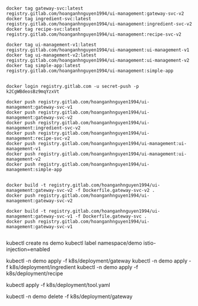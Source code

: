```shell

docker tag gateway-svc:latest registry.gitlab.com/hoanganhnguyen1994/ui-management:gateway-svc-v2
docker tag ingredient-svc:latest registry.gitlab.com/hoanganhnguyen1994/ui-management:ingredient-svc-v2
docker tag recipe-svc:latest registry.gitlab.com/hoanganhnguyen1994/ui-management:recipe-svc-v2

docker tag ui-management-v1:latest registry.gitlab.com/hoanganhnguyen1994/ui-management:ui-management-v1
docker tag ui-management-v2:latest registry.gitlab.com/hoanganhnguyen1994/ui-management:ui-management-v2
docker tag simple-app:latest registry.gitlab.com/hoanganhnguyen1994/ui-management:simple-app


docker login registry.gitlab.com -u secret-push -p k2CgWBdeosBz9mqYzxVt

docker push registry.gitlab.com/hoanganhnguyen1994/ui-management:gateway-svc-v1
docker push registry.gitlab.com/hoanganhnguyen1994/ui-management:gateway-svc-v2
docker push registry.gitlab.com/hoanganhnguyen1994/ui-management:ingredient-svc-v2
docker push registry.gitlab.com/hoanganhnguyen1994/ui-management:recipe-svc-v2
docker push registry.gitlab.com/hoanganhnguyen1994/ui-management:ui-management-v1
docker push registry.gitlab.com/hoanganhnguyen1994/ui-management:ui-management-v2
docker push registry.gitlab.com/hoanganhnguyen1994/ui-management:simple-app


docker build -t registry.gitlab.com/hoanganhnguyen1994/ui-management:gateway-svc-v2 -f Dockerfile.gateway-svc-v2 .
docker push registry.gitlab.com/hoanganhnguyen1994/ui-management:gateway-svc-v2

docker build -t registry.gitlab.com/hoanganhnguyen1994/ui-management:gateway-svc-v1 -f Dockerfile.gateway-svc .
docker push registry.gitlab.com/hoanganhnguyen1994/ui-management:gateway-svc-v1


```

kubectl create ns demo
kubectl label namespace/demo istio-injection=enabled

kubectl -n demo apply -f k8s/deployment/gateway
kubectl -n demo apply -f k8s/deployment/ingredient
kubectl -n demo apply -f k8s/deployment/recipe

kubectl apply -f k8s/deployment/tool.yaml

kubectl -n demo delete -f k8s/deployment/gateway
